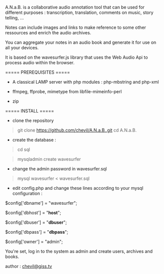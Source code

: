 A.N.a.B. is a collaborative audio annotation tool
that can be used for different purposes :
transcription, translation, comments on music, story telling, ...

Notes can include images and links to make reference
to some other ressources and enrich the audio archives.

You can aggregate your notes in an audio book
and generate it for use on all your devices.

It is based on the wavesurfer.js library
that uses the Web Audio Api
to process audio within the browser.

===== PREREQUISITES =====

* A classical LAMP server
  with php modules : 
  php-mbstring and php-xml

* ffmpeg, ffprobe, mimetype from libfile-mimeinfo-perl

* zip

===== INSTALL =====

* clone the repository

> git clone https://github.com/chevil/A.N.a.B..git
> cd A.N.a.B.

* create the database :
> cd sql

> mysqladmin create wavesurfer

* change the admin password in wavesurfer.sql

> mysql wavesurfer < wavesurfer.sql

* edit config.php and change these lines according
to your mysql configuration :

$config['dbname'] = "wavesurfer";

$config['dbhost'] = "__host__";

$config['dbuser'] = "__dbuser__";

$config['dbpass'] = "__dbpass__";

$config['owner'] = "admin";

You're set, log in to the system as admin
and create users, archives and books.

author : chevil@giss.tv
